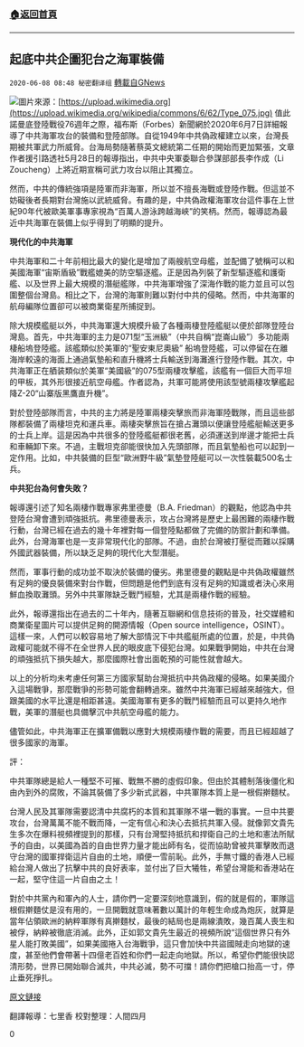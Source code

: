 ###  [:house:返回首頁](https://github.com/ourhimalayas/txt)
---

## 起底中共企圖犯台之海軍裝備
`2020-06-08 08:48 秘密翻译组` [轉載自GNews](https://gnews.org/zh-hant/226479/)

![](https://s3.amazonaws.com/gnews-media-offload/wp-content/uploads/2020/06/08083228/Picture-1-22.png)圖片來源：[https://upload.wikimedia.org](https://upload.wikimedia.org/wikipedia/commons/6/62/Type_075.jpg)
值此諾曼底登陸戰役76週年之際，福布斯（Forbes）新聞網於2020年6月7日詳細報導了中共海軍攻台的裝備和登陸部隊。自從1949年中共偽政權建立以來，台灣長期被共軍武力所威脅。台海局勢隨著蔡英文總統第二任期的開始而更加緊張，文章作者援引路透社5月28日的報導指出，中共中央軍委聯合參謀部部長李作成（Li Zoucheng）上將近期宣稱可武力攻台以阻止其獨立。

然而，中共的傳統強項是陸軍而非海軍，所以並不擅長海戰或登陸作戰。但這並不妨礙後者長期對台灣施以武統威脅。有趣的是，中共偽政權海軍攻台這件事在上世紀90年代被歐美軍事專家視為“百萬人游泳跨越海峽”的笑柄。然而，報導認為最近中共海軍在裝備上似乎得到了明顯的提升。

**現代化的中共海軍**

中共海軍和二十年前相比最大的變化是增加了兩艘航空母艦，並配備了號稱可以和美國海軍“宙斯盾級”戰艦媲美的防空驅逐艦。正是因為列裝了新型驅逐艦和護衛艦、以及世界上最大規模的潛艇艦隊，中共海軍增強了深海作戰的能力並且可以包圍整個台灣島。相比之下，台灣的海軍則難以對付中共的侵略。然而，中共海軍的航母編隊位置卻可以被商業衛星所捕捉到。

除大規模艦艇以外，中共海軍還大規模升級了各種兩棲登陸艦艇以便於部隊登陸台灣島。首先，中共海軍的主力是071型“玉洲級”（中共自稱“崑崙山級”）多功能兩棲船塢登陸艦。該艦類似於美軍的“聖安東尼奧級” 船塢登陸艦，可以停留在在離海岸較遠的海面上通過氣墊船和直升機將士兵輸送到海灘進行登陸作戰。其次，中共海軍正在舾装類似於美軍“美國級”的075型兩棲攻擊艦，該艦有一個巨大而平坦的甲板，其外形很接近航空母艦。作者認為，共軍可能將使用該型號兩棲攻擊艦起降Z-20“山寨版黑鷹直升機”。

對於登陸部隊而言，中共的主力將是陸軍兩棲突擊旅而非海軍陸戰隊，而且這些部隊都裝備了兩棲坦克和運兵車。兩棲突擊旅旨在搶占灘頭以便讓登陸艦艇輸送更多的士兵上岸。這是因為中共很多的登陸艦艇都很老舊，必須運送到岸邊才能把士兵和車輛卸下來。不過，主戰坦克卻能很快加入先頭部隊，而且氣墊船也可以起到一定作用。比如，中共裝備的巨型“歐洲野牛級”氣墊登陸艇可以一次性裝載500名士兵。

**中共犯台為何會失敗？**

報導還引述了知名兩棲作戰專家弗里德曼（B.A. Friedman）的觀點，他認為中共登陸台灣會遭到頑強抵抗。弗里德曼表示，攻占台灣將是歷史上最困難的兩棲作戰行動，台灣已經在過去的幾十年裡對每一個登陸點都做了完備的防禦計劃和準備。此外，台灣海軍也是一支非常現代化的部隊。不過，由於台灣被打壓從而難以採購外國武器裝備，所以缺乏足夠的現代化大型潛艇。

然而，軍事行動的成功並不取決於裝備的優劣。弗里德曼的觀點是中共偽政權雖然有足夠的優良裝備來對台作戰，但問題是他們到底有沒有足夠的知識或者決心來用鮮血換取灘頭。另外中共軍隊缺乏戰鬥經驗，尤其是兩棲作戰的經驗。

此外，報導還指出在過去的二十年內，隨著互聯網和信息技術的普及，社交媒體和商業衛星圖片可以提供足夠的開源情報（Open source intelligence，OSINT）。這樣一來，人們可以較容易地了解大部情況下中共艦艇所處的位置，於是，中共偽政權可能就不得不在全世界人民的眼皮底下侵犯台灣。如果戰爭開始，中共在台灣的頑強抵抗下損失越大，那麼國際社會出面乾預的可能性就會越大。

以上的分析均未考慮任何第三方國家幫助台灣抵抗中共偽政權的侵略。如果美國介入這場戰爭，那麼戰爭的形勢可能會翻轉過來。雖然中共海軍已經越來越強大，但跟美國的水平比還是相距甚遠。美國海軍有更多的戰鬥經驗而且可以更持久地作戰，美軍的潛艇也具備擊沉中共航空母艦的能力。

儘管如此，中共海軍正在擴軍備戰以應對大規模兩棲作戰的需要，而且已經超越了很多國家的海軍。

評：

中共軍隊總是給人一種堅不可摧、戰無不勝的虛假印象。但由於其體制落後僵化和由內到外的腐敗，不論其裝備了多少新式武器，中共軍隊本質上是一根假擀麵杖。

台灣人民及其軍隊需要認清中共腐朽的本質和其軍隊不堪一戰的事實。一旦中共要攻台，台灣萬萬不能不戰而降，一定有信心和決心去抵抗共軍入侵。就像郭文貴先生多次在爆料視頻裡提到的那樣，只有台灣堅持抵抗和捍衛自己的土地和憲法所賦予的自由，以美國為首的自由世界力量才能出師有名，從而協助曾被共軍擊敗而退守台灣的國軍捍衛這片自由的土地，順便一雪前恥。此外，手無寸鐵的香港人已經給台灣人做出了抗擊中共的良好表率，並付出了巨大犧牲，希望台灣能和香港站在一起，堅守住這一片自由之土！

對於中共黨內和軍內的人士，請你們一定要深刻地意識到，假的就是假的，軍隊這根假擀麵仗是沒有用的，一旦開戰就意味著數以萬計的年輕生命成為炮灰，就算是當年佔領歐洲的納粹軍隊有真擀麵杖，最後的結局也是兩線潰敗，幾百萬人喪生和被俘，納粹被徹底消滅。此外，正如郭文貴先生最近的視頻所說“這個世界只有外星人能打敗美國”，如果美國捲入台海戰爭，這只會加快中共盜國賊走向地獄的速度，甚至他們會帶著十四億老百姓和你們一起走向地獄。所以，希望你們能很快認清形勢，世界已開始聯合滅共，中共必滅，勢不可擋！請你們把槍口抬高一寸，停止垂死掙扎。

[原文鏈接](https://www.forbes.com/sites/hisutton/2020/06/07/if-china-invades-taiwan-this-is-what-the-fleet-could-look-like/#1bf9d8d4a7b0)

翻譯報導：七里香
校對整理：人間四月

0
